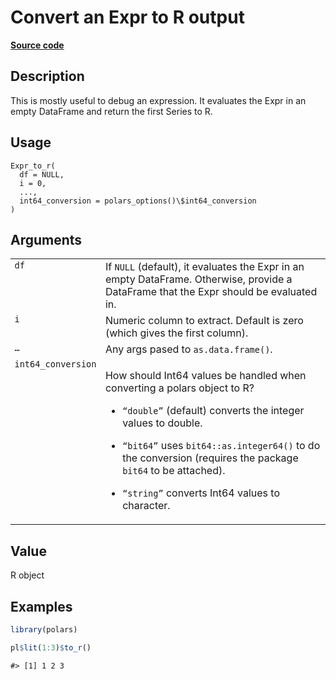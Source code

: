 

# Convert an Expr to R output

[**Source code**](https://github.com/pola-rs/r-polars/tree/main/R/expr__expr.R#L3071)

## Description

This is mostly useful to debug an expression. It evaluates the Expr in
an empty DataFrame and return the first Series to R.

## Usage

<pre><code class='language-R'>Expr_to_r(
  df = NULL,
  i = 0,
  ...,
  int64_conversion = polars_options()\$int64_conversion
)
</code></pre>

## Arguments

<table>
<tr>
<td style="white-space: nowrap; font-family: monospace; vertical-align: top">
<code id="Expr_to_r_:_df">df</code>
</td>
<td>
If <code>NULL</code> (default), it evaluates the Expr in an empty
DataFrame. Otherwise, provide a DataFrame that the Expr should be
evaluated in.
</td>
</tr>
<tr>
<td style="white-space: nowrap; font-family: monospace; vertical-align: top">
<code id="Expr_to_r_:_i">i</code>
</td>
<td>
Numeric column to extract. Default is zero (which gives the first
column).
</td>
</tr>
<tr>
<td style="white-space: nowrap; font-family: monospace; vertical-align: top">
<code id="Expr_to_r_:_...">…</code>
</td>
<td>
Any args pased to <code>as.data.frame()</code>.
</td>
</tr>
<tr>
<td style="white-space: nowrap; font-family: monospace; vertical-align: top">
<code id="Expr_to_r_:_int64_conversion">int64_conversion</code>
</td>
<td>

How should Int64 values be handled when converting a polars object to R?

<ul>
<li>

<code>“double”</code> (default) converts the integer values to double.

</li>
<li>

<code>“bit64”</code> uses <code>bit64::as.integer64()</code> to do the
conversion (requires the package <code>bit64</code> to be attached).

</li>
<li>

<code>“string”</code> converts Int64 values to character.

</li>
</ul>
</td>
</tr>
</table>

## Value

R object

## Examples

``` r
library(polars)

pl$lit(1:3)$to_r()
```

    #> [1] 1 2 3
